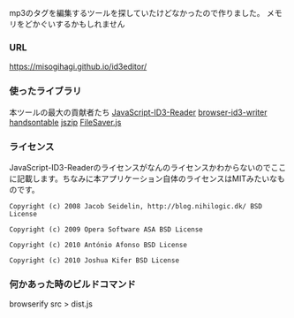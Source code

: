 mp3のタグを編集するツールを探していたけどなかったので作りました。
メモリをどかぐいするかもしれません

### URL
https://misogihagi.github.io/id3editor/

### 使ったライブラリ
本ツールの最大の貢献者たち
[JavaScript-ID3-Reader](https://github.com/aadsm/JavaScript-ID3-Reader)
[browser-id3-writer](https://github.com/misogihagi/browser-id3-writer)
[handsontable](https://github.com/handsontable/handsontable)
[jszip](https://github.com/Stuk/jszip)
[FileSaver.js](https://github.com/eligrey/FileSaver.js)


### ライセンス
JavaScript-ID3-Readerのライセンスがなんのライセンスかわからないのでここに記載します。ちなみに本アプリケーション自体のライセンスはMITみたいなものです。

```
Copyright (c) 2008 Jacob Seidelin, http://blog.nihilogic.dk/ BSD License

Copyright (c) 2009 Opera Software ASA BSD License

Copyright (c) 2010 António Afonso BSD License

Copyright (c) 2010 Joshua Kifer BSD License
```

### 何かあった時のビルドコマンド
browserify src > dist.js

